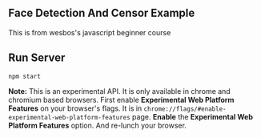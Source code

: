 ## Face Detection And Censor Example

This is from wesbos's javascript beginner course

## Run Server

`npm start`

**Note:** This is an experimental API. It is only available in chrome and chromium based browsers. First enable **Experimental Web Platform Features** on your browser's flags. It is in `chrome://flags/#enable-experimental-web-platform-features` page. **Enable** the **Experimental Web Platform Features** option. And re-lunch your browser.

